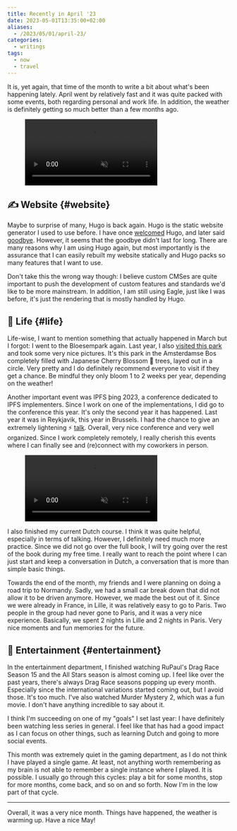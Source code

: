 ```yaml
---
title: Recently in April '23
date: 2023-05-01T13:35:00+02:00
aliases:
  - /2023/05/01/april-23/
categories:
  - writings
tags:
  - now
  - travel
---
```


It is, yet again, that time of the month to write a bit about what's been happening lately. April went by
relatively fast and it was quite packed with some events, both regarding personal and work life. In addition,
the weather is definitely getting so much better than a few months ago.

<!--more-->

<figure class='right video-ambiance'>
  <video autoplay muted loop controls>
    <source src="https://cdn.hacdias.com/media/2023-04-ambiance-bus-stop.mp4" type="video/mp4">
  </video>
</figure>

## ✍️ Website {#website}

Maybe to surprise of many, Hugo is back again. Hugo is the static website generator I used to use before.
I have once [welcomed](/2015/08/12/farewell-wordpress-hello-hugo/) Hugo, and later said [goodbye](/2021/11/19/farewell-hugo-hello-eagle/).
However, it seems that the goodbye didn't last for long. There are many reasons why I am using Hugo again,
but most importantly is the assurance that I can easily rebuilt my website statically and Hugo packs so
many features that I want to use.

Don't take this the wrong way though: I believe custom CMSes are quite important to push
the development of custom features and standards we'd like to be more mainstream. In addition,
I am still using Eagle, just like I was before, it's just the rendering that is mostly handled
by Hugo.

## 🍄 Life {#life}

Life-wise, I want to mention something that actually happened in March but I forgot:
I went to the Bloesempark again. Last year, I also [visited this park](/2022/03/27/visit-to-the-bloesempark/) and took some very nice pictures.
It's this park in the Amsterdamse Bos completely filled with Japanese Cherry Blossom 🌸 trees, layed out in a circle. Very pretty and I do definitely
recommend everyone to visit if they get a chance. Be mindful they only bloom 1 to 2 weeks per year, depending on the weather!

Another important event was IPFS þing 2023, a conference dedicated to IPFS implementers. Since I work
on one of the implementations, I did go to the conference this year. It's only the second year it has happened.
Last year it was in Reykjavik, this year in Brussels. I had the chance to give an extremely
lightening ⚡️ [talk](/2023/04/19/interplanetary-specifications/). Overall, very nice conference
and very well organized. Since I work completely remotely, I really cherish this events where I can finally see and (re)connect
with my coworkers in person.

<figure class='left round'>
  <video autoplay muted loop controls>
    <source src="https://cdn.hacdias.com/media/2023-04-ambiance-turbines.mp4" type="video/mp4">
  </video>
</figure>

I also finished my current Dutch course. I think it was quite helpful, especially in terms of talking.
However, I definitely need much more practice. Since we did not go over the full book, I will try
going over the rest of the book during my free time. I really want to reach the point where I can just
start and keep a conversation in Dutch, a conversation that is more than simple basic things.

Towards the end of the month, my friends and I were planning on doing a road trip to Normandy. Sadly, we had a small
car break down that did not allow it to be driven anymore. However, we made the best out of it. Since we were already in France,
in Lille, it was relatively easy to go to Paris. Two people in the group had never gone to Paris, and it was a very nice experience.
Basically, we spent 2 nights in Lille and 2 nights in Paris. Very nice moments and fun memories for the future.

## 🍿 Entertainment {#entertainment}

In the entertainment department, I finished watching RuPaul's Drag Race Season 15 and the All Stars season is almost
coming up. I feel like over the past years, there's always Drag Race seasons popping up every month. Especially since
the international variations started coming out, but I avoid those. It's too much. I've also watched Murder Mystery 2,
which was a fun movie. I don't have anything incredible to say about it.

I think I'm succeeding on one of my "goals" I set last year: I have definitely been watching less series in general.
I feel like that has had a good impact as I can focus on other things, such as learning Dutch and going to more social events.

This month was extremely quiet in the gaming department, as I do not think I have played a single game. At least, not anything worth remembering as my brain is not able to remember a single instance where I played. It is possible. I usually go through this cycles: play a bit for some months, stop for more months, come back, and so on and so forth. Now I'm in the low part of that cycle.

<hr>

Overall, it was a very nice month. Things have happened, the weather is warming up. Have a nice May!
